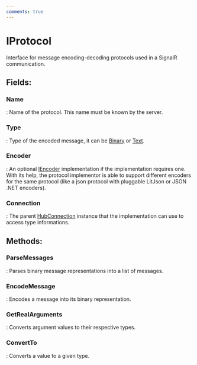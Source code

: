 ```yaml
---
comments: true
---
```

# IProtocol

Interface for message encoding-decoding protocols used in a SignalR communication. 

## **Fields**:
### **Name**
: Name of the protocol. This name must be known by the server. 
### **Type**
: Type of the encoded message, it can be [Binary](TransferModes.md#binary) or [Text](TransferModes.md#text). 
### **Encoder**
: An optional [IEncoder](IEncoder.md) implementation if the implementation requires one. With its help, the protocol implementor is able to support different encoders for the same protocol (like a json protocol with pluggable LitJson or JSON .NET encoders). 
### **Connection**
: The parent [HubConnection](HubConnection.md) instance that the implementation can use to access type informations. 
## **Methods**:

### **ParseMessages**
: Parses binary message representations into a list of messages. 

### **EncodeMessage**
: Encodes a message into its binary representation. 

### **GetRealArguments**
: Converts argument values to their respective types. 

### **ConvertTo**
: Converts a value to a given type. 